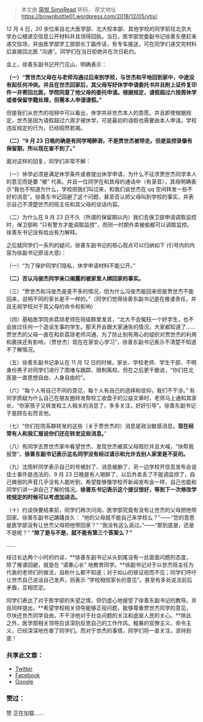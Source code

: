 > 本文由 [简悦 SimpRead](http://ksria.com/simpread/) 转码， 原文地址 https://brownbottle01.wordpress.com/2018/12/05/ytjx/

12 月 4 日，20 余位来自北大医学部、北大校本部、其他学校的同学前往北京大学办公楼递交信息公开材料并且领得回执。当日，医学部党委副书记徐善东便赶来递交现场，并由医学部学工部部长丁磊传话，有专车接送，可在同学们递交完材料后直接回北医 “沟通”。同学们在当日拒绝并在次日赴约。

会上，徐善东副书记开门见山，明确表示：

**（一）“贾世杰父母在与老师沟通过后来到学校，与世杰和平地回到家中，中途没有起任何冲突。并且在世杰回家后，其父母写好休学申请委托书并且附上证件复印件一并寄回北医，学院同意了他父母的委托申请。根据规定，请假超过六按周休学或者保留学籍处理，但需本人申请请假。”**

但是我们从世杰的视频中可以看出，休学并非世杰本人的意愿。并且即使根据规定，世杰是因为请假超过六周才被休学，可是最初的请假也需要由本人申请。学校违反规定的行为，已经昭然若揭。

**（二）“9 月 23 日晚的确是有同学喝醉酒，不是贾世杰被带走。但是监控录像有保留期，所以现在查不到了。”**

面对这样的回复，同学们非常不解：

（一）休学必须是满足休学条件或者提出休学申请，为什么不征求贾世杰同学本人的意见而是要 “被” 代表。并且一位同学在和其母的通话中（有录音），其母明确表示“我也不知道为什么，学校把我们叫过来，和我们说世杰在 qq 空间转发一些不好的消息”。徐善东书记回避了这个问题，甚至否认把父母叫到学校的事实，并表示自己不清楚世杰的班主任和其父母的谈话内容。

（二）为什么在 9 月 23 日不久（所谓的保留期以内）我们去保卫部申请调取监控时，保卫部称 “只有警方才能调取监控”，而同一时期外卖被偷都可以调取监控。徐善东书记没有给出有力解释。

之后就同学们一系列的疑问，徐善东副书记的核心观点可以归纳如下 (引号内的内容为徐副书记原话大意)：

（一）“为了保护同学们隐私，休学申请材料不能公开。”

**（二）否认冯俊杰同学亲口揭露的被家里人绑回家的事实。**

（三）“贾世杰和冯俊杰是差不多的情况，但为什么冯俊杰能回来但是贾世杰不能回来，说明不同的家长是不一样的。”（同学们觉得徐善东副书记是在推诿责任，并且无视学校对于其父母的命令和影响）

（四）基础医学院余荔琼老师在班级群里发言，“北大不会冤枉一个好学生，也不会放过任何一个造谣生事的学生。那天开会跟大家通告的情况，大家都知道了…… 贾世杰的父母一直在和俞荔琼老师沟通，为了防止别有用心的组织对贾世杰的利用和裹挟还有影响，（贾世杰）现在在家安心学习”，徐善东副书记表示不清楚不知道不了解情况。

（五）徐善东副书记承认在 11 月 12 日的时候，家长、学校老师、学生干部、不明身份男子对同学们进行了围堵与跟踪、限制离校。但在之后更干脆说，“你们在北医是一直思想自由、人身自由的”。

（六）“每个人有自己不同的意见，每个人有自己的选择和信仰，我们不干涉。” 有同学质疑为什么自己在朋友圈转发帮校工收盘子的公益文章时，老师马上通知其家长，“你家孩子又转发和工人相关的消息了，多多关注，好好引导”。徐善东副书记于是顾左右而言他。

（七）“你们在院系群转发的这些（关于贾世杰的）消息是政治敏感消息。**现在经常有人和我汇报说你们还在转发这些消息。**”

（八）有同学去贾世杰家中看望世杰，发现世杰被其父母阻拦并且大喊，“快帮我报警”。**徐善东副书记表示这名同学没有经过请示和允许去别人家里是不妥的。**

（九）沈雨轩同学表示自己的号被封了、消息被删了，另一边学校开信息发布会说佳士事件是违法的、9 月 23 日晚是有人喝醉了、以后外卖丢了不能调监控了，自己微弱的声音几乎没有人能听到，希望能够像学校开新闻发布会一样，自己也能和同学们讲一讲自己了解的情况。**徐善东书记表示这个提议很好，等到下一次修改学校规定的时候可以考虑加进去。**

（十）约谈快要结束前，同学们再次问询，医学部究竟有没有让世杰的父母把他带回家。徐善东副书记踌躇良久：
“他的父母就不能自己来学校么？”——“您的意思是医学部没有让世杰父母把他带回家？”
“我没有这么说过。”——“那到底是，还是不是呢？”
**“除了是与不是，就不能有第三个答案么？”**

……

经过长达两个小时的约谈，**徐善东副书记从头到尾没有一丝直面问题的态度，除了推诿回避，就是在 “语重心长” 地教育同学。**徐副书记对于以世杰班主任为代表的老师们的做法，自称什么都不知道；对于如山的铁证视而不见；同学们呼吁让世杰自己说话自己发声，则表示 “学校相信家长的意见”。甚至有多处说法前后矛盾，互相否定。

同学们表达了对于医学部的失望之情，但仍虚心地接受了徐善东副书记的教导。并且同样提出，**希望学校相关领导能够正视问题，能够尊重贾世杰同学的意见，尽快还世杰同学自由，不干涉他对于社会问题的关注和底层人民的关心。**除此之外，医学部相关领导应该深刻反思自己的工作作风，粗暴的官僚主义、命令主义，已经深深地伤害了同学们。而对于世杰的事情，同学们将一直关注，坚持到底！

### 共享此文章：

*   [Twitter](https://brownbottle01.wordpress.com/2018/12/05/ytjx/?share=twitter&nb=1 "点击以在 Twitter 上共享")
*   [Facebook](https://brownbottle01.wordpress.com/2018/12/05/ytjx/?share=facebook&nb=1 "Click to share on Facebook")
*   [Google](https://brownbottle01.wordpress.com/2018/12/05/ytjx/?share=google-plus-1&nb=1 "点击以在 Google+ 上共享")

### 赞过：

赞 正在加载……<a class="sd-link-color"></a>